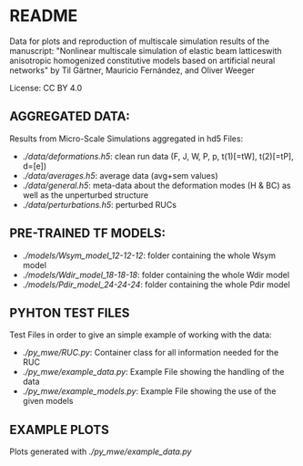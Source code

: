 # README

Data for plots and reproduction of multiscale simulation results of the manuscript:
"Nonlinear multiscale simulation of elastic beam latticeswith anisotropic homogenized constitutive models based on artificial neural networks" 
by Til Gärtner, Mauricio Fernández, and Oliver Weeger

License: CC BY 4.0

## AGGREGATED DATA:
Results from Micro-Scale Simulations aggregated in hd5 Files:
- *./data/deformations.h5*: clean run data (F, J, W, P, p, t(1)[=tW], t(2)[=tP], d=[e])
- *./data/averages.h5*:	average data (avg+sem values)
- *./data/general.h5*:	meta-data about the deformation modes (H & BC) as well as the unperturbed structure
- *./data/perturbations.h5*: perturbed RUCs

## PRE-TRAINED TF MODELS:
- *./models/Wsym_model_12-12-12*: folder containing the whole Wsym model
- *./models/Wdir_model_18-18-18*: folder containing the whole Wdir model
- *./models/Pdir_model_24-24-24*: folder containing the whole Pdir model

## PYHTON TEST FILES
Test Files in order to give an simple example of working with the data:
- *./py_mwe/RUC.py*: Container class for all information needed for the RUC
- *./py_mwe/example_data.py*: Example File showing the handling of the data
- *./py_mwe/example_models.py*: Example File showing the use of the given models

## EXAMPLE PLOTS
Plots generated with *./py_mwe/example_data.py*
